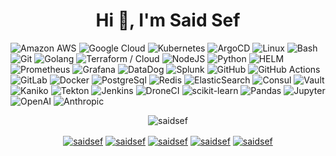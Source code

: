 
<h1 align="center">Hi 👋, I'm Said Sef</h1>

![Amazon AWS](https://img.shields.io/badge/Amazon%20AWS-FF9900?style=for-the-badge&logo=amazon-aws&logoColor=white)
![Google Cloud](https://img.shields.io/badge/Google%20Cloud-4285F4?style=for-the-badge&logo=google-cloud&logoColor=white)
![Kubernetes](https://img.shields.io/badge/-Kubernetes-326CE5?style=for-the-badge&logo=Kubernetes&logoColor=white)
![ArgoCD](https://img.shields.io/badge/-ArgoCD-EF7B4D?style=for-the-badge&logo=argo&logoColor=FFFFFF)
![Linux](https://img.shields.io/badge/-Linux-FFFFFF?style=for-the-badge&logo=Linux&logoColor=black)
![Bash](https://img.shields.io/badge/-Bash-4EAA25?style=for-the-badge&logo=gnu-bash&logoColor=white)
![Git](https://img.shields.io/badge/-Git-F05032?style=for-the-badge&logo=git&logoColor=white)
![Golang](https://img.shields.io/badge/-Golang-00ADD8?style=for-the-badge&logo=go&logoColor=white)
![Terraform / Cloud](https://img.shields.io/badge/-Terraform&nbsp;&#47;&nbsp;Cloud-623CE4?style=for-the-badge&logo=Terraform&logoColor=white)
![NodeJS](https://img.shields.io/badge/-NodeJS-339933?style=for-the-badge&logo=node.js&logoColor=white) 
![Python](https://img.shields.io/badge/-Python-3776AB?style=for-the-badge&logo=Python&logoColor=white)
![HELM](https://img.shields.io/badge/-HELM-FFFFFF?style=for-the-badge&logo=HELM&logoColor=0F1689)
![Prometheus](https://img.shields.io/badge/-Prometheus-E6522C?style=for-the-badge&logo=Prometheus&logoColor=white)
![Grafana](https://img.shields.io/badge/-Grafana-F46800?style=for-the-badge&logo=Grafana&logoColor=white)
![DataDog](https://img.shields.io/badge/-DataDog-632CA6?style=for-the-badge&logo=datadog&logoColor=white)
![Splunk](https://img.shields.io/badge/-Splunk-000000?style=for-the-badge&logo=Splunk&logoColor=white)
![GitHub](https://img.shields.io/badge/-GitHub-181717?style=for-the-badge&logo=github&logoColor=white)
![GitHub Actions](https://img.shields.io/badge/-GitHub&nbsp;Actions-2088FF?style=for-the-badge&logo=GitHub-Actions&logoColor=white)
![GitLab](https://img.shields.io/badge/-GitLab-FCA121?style=for-the-badge&logo=gitlab&logoColor=white)
![Docker](https://img.shields.io/badge/-Docker-2496ED?style=for-the-badge&logo=docker&logoColor=white)
![PostgreSql](https://img.shields.io/badge/-PostgreSQL-4169E1?style=for-the-badge&logo=PostgreSQL&logoColor=white)
![Redis](https://img.shields.io/badge/-Redis-DC382D?style=for-the-badge&logo=Redis&logoColor=white)
![ElasticSearch](https://img.shields.io/badge/-ElasticSearch-005571?style=for-the-badge&logo=ElasticSearch&logoColor=white)
![Consul](https://img.shields.io/badge/-Consul-CA2171?style=for-the-badge&logo=Consul&logoColor=white)
![Vault](https://img.shields.io/badge/-Vault-000000?style=for-the-badge&logo=Vault&logoColor=white)
![Kaniko](https://img.shields.io/badge/-Kaniko-FFFFFF?style=for-the-badge&logo=kaniko&logoColor=FFA500)
![Tekton](https://img.shields.io/badge/-Tekton-0D9FEA?style=for-the-badge&logo=Tekton&logoColor=white)
![Jenkins](https://img.shields.io/badge/-Jenkins-D24939?style=for-the-badge&logo=Jenkins&logoColor=white)
![DroneCI](https://img.shields.io/badge/-DroneCI-212121?style=for-the-badge&logo=Drone&logoColor=white)
![scikit-learn](https://img.shields.io/badge/-scikit--learn-F7931E?style=for-the-badge&logo=scikit-learn&logoColor=white)
![Pandas](https://img.shields.io/badge/-Pandas-FFFFFF?style=for-the-badge&logo=Pandas&logoColor=000000)
![Jupyter](https://img.shields.io/badge/-Jupyter-F7931E?style=for-the-badge&logo=Jupyter&logoColor=FFFFFF)
![OpenAI](https://img.shields.io/badge/-OpenAI-412991?style=for-the-badge&logo=OpenAI&logoColor=white)
![Anthropic](https://img.shields.io/badge/-Anthropic-FF1744?style=for-the-badge&logo=Anthropic&logoColor=white)

<p align="center"><img align="center" src="https://github-readme-stats.vercel.app/api?username=saidsef&show_icons=true&theme=transparent&include_all_commits=true&count_private=true&show=reviews,prs_merged,prs_merged_percentage" alt="saidsef" /></p>

<p align="center">
  <a href="https://www.credly.com/users/saidsef/" target="blank"> <img  align="center" src="https://img.shields.io/badge/-Credly-FF6B00?style=for-the-badge&logo=credly&logoColor=white" alt="saidsef" /></a>
  <a href="https://www.linkedin.com/in/saidsef/" target="blank"><img align="center" src="https://img.shields.io/badge/-linkedin-0077B5?style=for-the-badge&logo=linkedin&logoColor=white" alt="saidsef"/></a>
  <a href="https://twitter.com/saidsef" target="blank"><img align="center" src="https://img.shields.io/badge/-twitter-1DA1F2?style=for-the-badge&logo=twitter&logoColor=white" alt="saidsef"/></a>
  <a href="https://registry.terraform.io/namespaces/saidsef" target="blank"><img align="center" src="https://img.shields.io/badge/-Terraform-7B42BC?style=for-the-badge&logo=Terraform&logoColor=white" alt="saidsef"/></a>
  <a href="https://artifacthub.io/packages/search?org=saidsef&sort=relevance&page=1" target="blank"><img align="center" src="https://img.shields.io/badge/-artifacthub-4181C2?style=for-the-badge&logo=artifacthub&logoColor=white" alt="saidsef"/></a>
</p>

<p>
  <canvas id="eventPieChart" width="400" height="400"></canvas>
  <script>
    async function drawPieChart() {
      const response = await fetch('https://api.github.com/users/saidsef/events');
      const events = await response.json();

      // Aggregate counts by event type
      const counts = events.reduce((acc, ev) => {
        acc[ev.type] = (acc[ev.type] || 0) + 1;
        return acc;
      }, {});

      const labels = Object.keys(counts);
      const data = Object.values(counts);

      const ctx = document.getElementById('eventPieChart').getContext('2d');
      new Chart(ctx, {
        type: 'pie',
        data: {
          labels,
          datasets: [{
            data,
            backgroundColor: labels.map((_, i) => `hsl(${(i * 360) / labels.length}, 70%, 60%)`),
          }]
        },
        options: {
          responsive: true,
          plugins: {
            title: {
              display: true,
              text: 'Live Event Type Distribution for saidsef'
            }
          }
        }
      });
    drawPieChart();
  </script>
</p>
